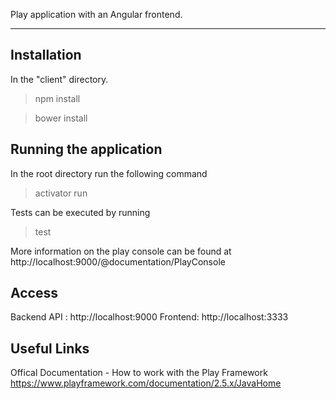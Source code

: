 Play application with an Angular frontend.

-------------------------------------------

Installation
------------

In the "client" directory.

> npm install

> bower install

Running the application
-----------------------

In the root directory run the following command

> activator run

Tests can be executed by running

> test

More information on the play console can be found at http://localhost:9000/@documentation/PlayConsole

Access
------

Backend API : http://localhost:9000
Frontend: http://localhost:3333

Useful Links
-----------

Offical Documentation - How to work with the Play Framework
https://www.playframework.com/documentation/2.5.x/JavaHome
